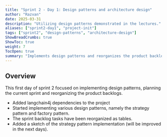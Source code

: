 ```yaml
---
title: "Sprint 2 - Day 1: Design patterns and architecture design"
author: "Razvan"
date: 2025-03-31
description: "Utilizing design patterns demonstrated in the lectures."
aliases: ["sprint2-day1", "project-init"]
tags: ["sprint2", "design-patterns", "architecture-design"]
ShowBreadCrumbs: true
ShowToc: true
weight: 7
TocOpen: true
summary: "Implements design patterns and reorganizes the product backlogs."
---
```


## Overview

This first day of sprint 2 focused on implementing design patterns, planning the current sprint and
reorganizing the product backlogs.

- Added langchain4j dependencies to the project
- Started implementing various design patterns, namely the strategy pattern and factory pattern.
- The sprint backlog tasks have been reorganized as tables.
- Added a sketch of the strategy pattern implementation (will be improved in the next days).

